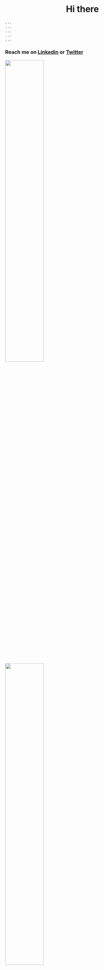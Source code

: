 <h1 align="center"> Hi there  </h1>

```
...
...
...
...
...
```

### Reach me on **[Linkedin](https://www.linkedin.com/in/nicolas-vycas-nery/)** or **[Twitter](https://twitter.com/NicolasVycas)**
<div>
<img 
    src="https://github-readme-stats.vercel.app/api/?username=tomast1337&count_private=true&theme=highcontrast&showicons=true&include_all_commits=true&hide_border=true"
    width="50%"
    align="left"
    >
<img
    src="https://github-readme-stats.vercel.app/api/top-langs/?username=tomast1337&layout=compact&theme=highcontrast&langs_count=10&hide_border=true"
    width="50%"
    align="left"
     >
</div>
    
<div>
<img align="right" width="50%" src="https://c.tenor.com/GOmdYqT_dDoAAAAi/madden-school-modrew-gnu.gif"/>
<img align="left" width="50%" src="https://c.tenor.com/oB3o62J9hjkAAAAC/dancing-ferris.gif"/>


<img align="right" width="50%" src="https://c.tenor.com/CtdmjqENwtcAAAAd/python-programming.gif"/>
<img align="left" width="50%" src="https://media.giphy.com/media/l2JJDSSj0SA1OYP4s/giphy.gif"/>


<img align="right" width="50%" src="https://c.tenor.com/LwfnBuEFvkIAAAAd/death-grips-death-grips-is-online.gif"/>
<img align="left" width="50%" src="https://c.tenor.com/uYP_Nkq8VPsAAAAd/coding-hello-world.gif"/>


<img align="right" width="50%" src="https://c.tenor.com/rLA7xiMQIRkAAAAd/xd-fani.gif"/>
<img align="left" width="50%" src="https://c.tenor.com/_DOBjnGspYAAAAAC/code-coding.gif"/>


<img align="right" width="50%" src="https://c.tenor.com/MCpa18pw6QcAAAAC/arch-linux-arch.gif"/>
<img align="left" width="50%" src="https://c.tenor.com/YM74HxjzuJwAAAAC/spongebob-cry.gif"/>


<img align="right" width="50%" src="https://media.giphy.com/media/kWhqJLsGxwtLQI6nFG/giphy.gif"/>
<img align="left" width="50%" src="https://c.tenor.com/y2JXkY1pXkwAAAAd/cat-computer.gif"/>


<img align="right" width="50%" src="https://media.giphy.com/media/sgVb9gX9DpYEo/giphy.gif"/>
<img align="left" width="50%" src="https://c.tenor.com/j6_6aCVEztQAAAAi/skeletons-two-dancing-skeletons.gif"/>


<img align="right" width="50%" src="https://media.giphy.com/media/C2TaGZ121zllu/giphy.gif"/>
<img align="left" width="50%" src="https://c.tenor.com/-CfhczC_cREAAAAC/angai313-spongebob-sad.gif"/>


<img align="right" width="50%" src="https://media.giphy.com/media/RbaIbvRHON9kc/giphy.gif"/>
<img align="left" width="50%" src="https://media.giphy.com/media/3o85xnRrpRBP5Acut2/giphy.gif"/>


<img align="right" width="50%" src="https://media4.giphy.com/media/4N5ddOOJJ7gtKTgNac/giphy.gif"/>
<img align="left" width="50%" src="https://c.tenor.com/Kqh--cqlUK4AAAAd/wave-waving.gif"/>


<img align="right" width="50%" src="https://c.tenor.com/BhrMDVB-MG8AAAAd/death-grips-mc-ride.gif"/>
<img align="left" width="50%" src="https://c.tenor.com/Vk3eHZgEG_YAAAAd/wizard-magic.gif"/>


<img align="right" width="50%" src="https://c.tenor.com/nXBfDiPCZ0EAAAAC/glitch-cosby.gif"/>
<img align="left" width="50%" src="https://c.tenor.com/41I-iMyClCgAAAAd/programmer-programming.gif"/>


<img align="right" width="50%" src="https://media.giphy.com/media/La3G8N3tn4nzW/giphy.gif"/>
<img align="left" width="50%" src="https://media.giphy.com/media/xm2lRjZ2WMvN6/giphy.gif"/>


<img align="right" width="50%" src="https://media.giphy.com/media/SX113p6nq1MthjwsSJ/giphy-downsized-large.gif"/>
<img align="left" width="50%" src="https://c.tenor.com/1QrXmTJBvT8AAAAd/linux-linux-meme.gif"/>


<img align="right" width="50%" src="https://media.giphy.com/media/l0JMrPWRQkTeg3jjO/giphy.gif"/>
<img align="left" width="50%" src="https://c.tenor.com/ihEIlToAUZYAAAAd/linux-chad.gif"/>


<img align="right" width="50%" src="https://c.tenor.com/QPH1n5tNvrYAAAAC/thumbs-up-wwe.gif"/>
<img align="left" width="50%" src="https://c.tenor.com/GKf2JmJTrv0AAAAC/javascript-hadouken.gif"/>


<img align="right" width="50%" src="https://c.tenor.com/r2imKc62Y80AAAAd/crystal-castles-bobux.gif"/>
<img align="left" width="50%" src="https://c.tenor.com/pvtLWG1BH6oAAAAC/dancing-skeleton-skeleton-dancing.gif"/>


<img align="right" width="50%" src="https://c.tenor.com/5D_XxFIPmoMAAAAC/forest-gump.gif"/>
<img align="left" width="50%" src="https://c.tenor.com/QcrcBpXx3qYAAAAC/boy-kid.gif"/>


<img align="right" width="50%" src="https://c.tenor.com/GEP7e6U2uqgAAAAC/spongebob-happy.gif"/>
<img align="left" width="50%" src="https://c.tenor.com/6deljAemwSoAAAAC/java-script.gif"/>


<img align="right" width="50%" src="https://c.tenor.com/wP9svZId2dcAAAAC/csgo-lmao.gif"/>
<img align="left" width="50%" src="https://media.giphy.com/media/tN7Hd0Ih0QBG0/giphy.gif"/>


<img align="right" width="50%" src="https://media.giphy.com/media/ROBoS4oSo2Fnq/giphy.gif"/>
<img align="left" width="50%" src="https://media.giphy.com/media/TiW6SYEYSTdvy/giphy.gif"/>


<img align="right" width="50%" src="https://media.giphy.com/media/PDHMkTp8dbV9onH1Ck/giphy.gif"/>
<img align="left" width="50%" src="https://c.tenor.com/zR7DSqJTks0AAAAi/linux-tux.gif"/>


<img align="right" width="50%" src="https://c.tenor.com/l0muoY71-zQAAAAC/minion-but.gif"/>
<img align="left" width="50%" src="https://c.tenor.com/LnwhlzRVxMYAAAAC/wreck-it-ralph-glitch.gif"/>


<img align="right" width="50%" src="https://media.giphy.com/media/gC7l2rYscSQ0w/giphy.gif"/>
<img align="left" width="50%" src="https://c.tenor.com/IVCnKbtTeRQAAAAC/programming-computer.gif"/>


<img align="right" width="50%" src="https://media.giphy.com/media/d09xZLj1wgWuQ/giphy.gif"/>
<img align="left" width="50%" src="https://c.tenor.com/MGyEsNOcVhoAAAAM/half-life-big-chungus.gif"/>


<img align="right" width="50%" src="https://media.giphy.com/media/NsvO06o6y29Hy/giphy.gif"/>
<img align="left" width="50%" src="https://c.tenor.com/Ff0VRngr3tgAAAAC/spongebob-nickelodeon.gif"/>


<img align="right" width="50%" src="https://media.giphy.com/media/MobMVcp5cA7Ys/giphy.gif"/>
<img align="left" width="50%" src="https://c.tenor.com/oe4StDDhhlEAAAAd/fucking-werewolf-asso-band.gif"/>


<img align="right" width="50%" src="https://c.tenor.com/rWBq-Ydij4IAAAAC/spongebob-breath-in.gif"/>
<img align="left" width="50%" src="https://c.tenor.com/HXBMXYbjF6QAAAAd/wizard-magic.gif"/>


<img align="right" width="50%" src="https://c.tenor.com/y4rAcGcOM28AAAAC/caveira-skeleton.gif"/>
<img align="left" width="50%" src="https://media.giphy.com/media/l41lNuGy4irk85vgc/giphy.gif"/>


<img align="right" width="50%" src="https://media.giphy.com/media/3o85xA8EitYjGGbn3y/giphy.gif"/>
<img align="left" width="50%" src="https://c.tenor.com/oPYSDKdi8rsAAAAd/corrupt-datamosh.gif"/>


<img align="right" width="50%" src="https://c.tenor.com/t93Hv4Qp7WcAAAAC/skeleton.gif"/>
<img align="left" width="50%" src="https://c.tenor.com/yKeLDySt2FsAAAAC/minion-woohoo.gif"/>


<img align="right" width="50%" src="https://c.tenor.com/5Wt_oov5eJYAAAAC/stallman-meme-extreme.gif"/>
<img align="left" width="50%" src="https://c.tenor.com/jrfWyukiPgQAAAAd/ear-loop.gif"/>


<img align="right" width="50%" src="https://media.giphy.com/media/j0eCtu80OEzbIft6C6/giphy-downsized-large.gif"/>
<img align="left" width="50%" src="https://media2.giphy.com/media/JIX9t2j0ZTN9S/giphy.gif"/>


<img align="right" width="50%" src="https://c.tenor.com/JMBuILj3etEAAAAC/black-magic-to-get-love-back.gif"/>
<img align="left" width="50%" src="https://media.giphy.com/media/2SYpZ92iLQsF6QZl5u/giphy.gif"/>


<img align="right" width="50%" src="https://c.tenor.com/2dnjY8P6eJQAAAAd/java-script-metal-gear-rising.gif"/>
<img align="left" width="50%" src="https://c.tenor.com/qXsgPu0UMHEAAAAC/xd-programming.gif"/>


<img align="right" width="50%" src="https://c.tenor.com/CYvlGxL0i2IAAAAC/sepples-cpp.gif"/>
<img align="left" width="50%" src="https://c.tenor.com/t-dTnCU-wDwAAAAC/death-grips.gif"/>


<img align="right" width="50%" src="https://c.tenor.com/_7r8RXryt3QAAAAC/python-powered.gif"/>
<img align="left" width="50%" src="https://media.giphy.com/media/TNYfrTslqLuqQ/giphy.gif"/>


<img align="right" width="50%" src="https://media.giphy.com/media/3o6vXQIj1UkV8FZ7VK/giphy-downsized-large.gif"/>
<img align="left" width="50%" src="https://c.tenor.com/pY8mYFr1YUMAAAAC/skeleton.gif"/>


<img align="right" width="50%" src="https://c.tenor.com/PluWlPF6aikAAAAd/linux-kali-linux.gif"/>
<img align="left" width="50%" src="https://c.tenor.com/rh87gPA5SfUAAAAd/kotlin-java.gif"/>


<img align="right" width="50%" src="https://media.giphy.com/media/l6JPvw93tlqI7xRPYC/giphy-downsized-large.gif"/>
<img align="left" width="50%" src="https://media.giphy.com/media/hpQZfLj1eZIwB8BLCt/giphy-downsized-large.gif"/>


<img align="right" width="50%" src="https://media.giphy.com/media/5l5iFmq52kwXK0FJQ9/giphy.gif"/>
<img align="left" width="50%" src="https://c.tenor.com/bQCHJwgCNuMAAAAS/kitten-cat.gif"/>


<img align="right" width="50%" src="https://c.tenor.com/1VQ5E2erdEcAAAAd/death-grips.gif"/>
<img align="left" width="50%" src="https://media.giphy.com/media/SPM7wUAAPZBtA0YO3M/giphy.gif"/>


<img align="right" width="50%" src="https://media.giphy.com/media/l41lMJNpo5w5bEf1S/giphy.gif"/>
<img align="left" width="50%" src="https://c.tenor.com/nmG1ZOuMsAUAAAAd/linux-meme.gif"/>


<img align="right" width="50%" src="https://c.tenor.com/de0bZ3D7n3kAAAAC/glitch-cuddle.gif"/>
<img align="left" width="50%" src="https://c.tenor.com/Qv7QutLH8oUAAAAC/richard-stallman-stallman.gif"/>


<img align="right" width="50%" src="https://c.tenor.com/azZCJ2YpsGgAAAAi/programming.gif"/>
<img align="left" width="50%" src="https://c.tenor.com/_6_KkSyJqsEAAAAC/lenny-face-spongebob-spongebob.gif"/>


<img align="right" width="50%" src="https://media.giphy.com/media/5wWf7GKTWtUS6uvkf2U/giphy.gif"/>
<img align="left" width="50%" src="https://c.tenor.com/2BE4nFmVwDIAAAAC/linux-linux-users.gif"/>


<img align="right" width="50%" src="https://c.tenor.com/yPTb4CQcumsAAAAC/xd-meme.gif"/>
<img align="left" width="50%" src="https://c.tenor.com/K9Ws6_YNdaAAAAAM/omg-reaper-skull-goth-cute-scythe-death-bashful-blushing.gif"/>


<img align="right" width="50%" src="https://media.giphy.com/media/hU8zl0Je75fvOeq2rS/giphy-downsized-large.gif"/>
</div>
